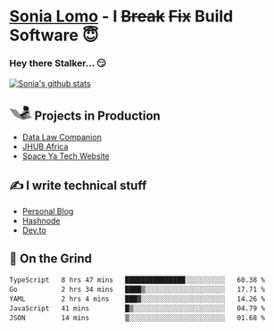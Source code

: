 # [Sonia Lomo](https://sonylomo.github.io/) - I ~~Break~~ ~~Fix~~ Build Software 😇
### Hey there Stalker... 😏 

<a href="https://github.com/sonylomo/github-readme-stats">
  <img align="center" src="https://media.giphy.com/media/lU05nFSW6Y2A/giphy.gif" alt="Sonia's github stats" />
</a>

## <img src="assets/devcat.gif" width="40"> Projects in Production
- [Data Law Companion](https://datalawcompanion.org/)
- [JHUB Africa](https://jhubafrica.com/)
- [Space Ya Tech Website](https://www.spaceyatech.com/)

## ✍️ I write technical stuff
- [Personal Blog](https://sonylomo-github-io.vercel.app/blog)
- [Hashnode](https://sonylomo.hashnode.dev/)
- [Dev.to](https://dev.to/sonylomo)

## 🤡 On the Grind
<!--START_SECTION:waka-->

```txt
TypeScript   8 hrs 47 mins   ███████████████░░░░░░░░░░   60.38 %
Go           2 hrs 34 mins   ████▒░░░░░░░░░░░░░░░░░░░░   17.71 %
YAML         2 hrs 4 mins    ███▓░░░░░░░░░░░░░░░░░░░░░   14.26 %
JavaScript   41 mins         █▒░░░░░░░░░░░░░░░░░░░░░░░   04.79 %
JSON         14 mins         ▒░░░░░░░░░░░░░░░░░░░░░░░░   01.68 %
```

<!--END_SECTION:waka-->

